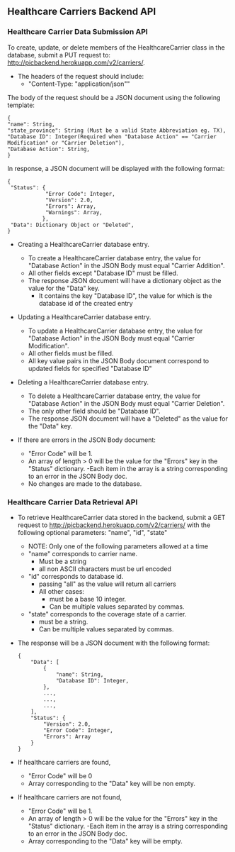 ## Healthcare Carriers Backend API

### Healthcare Carrier Data Submission API
To create, update, or delete members of the HealthcareCarrier class in the database, submit a PUT request to: http://picbackend.herokuapp.com/v2/carriers/.

- The headers of the request should include: 
    - "Content-Type: "application/json""
    
The body of the request should be a JSON document using the following template:

```
{
"name": String,
"state_province": String (Must be a valid State Abbreviation eg. TX),
"Database ID": Integer(Required when "Database Action" == "Carrier Modification" or "Carrier Deletion"),
"Database Action": String,
}
```

In response, a JSON document will be displayed with the following format:
```
{
 "Status": {
            "Error Code": Integer,
            "Version": 2.0,
            "Errors": Array,
            "Warnings": Array,
           },
 "Data": Dictionary Object or "Deleted",
}
```

- Creating a HealthcareCarrier database entry.
    - To create a HealthcareCarrier database entry, the value for "Database Action" in the JSON Body must equal "Carrier Addition".
    - All other fields except "Database ID" must be filled.
    - The response JSON document will have a dictionary object as the value for the "Data" key.
        - It contains the key "Database ID", the value for which is the database id of the created entry
    
- Updating a HealthcareCarrier database entry.
    - To update a HealthcareCarrier database entry, the value for "Database Action" in the JSON Body must equal "Carrier Modification".
    - All other fields must be filled.
    - All key value pairs in the JSON Body document correspond to updated fields for specified "Database ID"

- Deleting a HealthcareCarrier database entry.
    - To delete a HealthcareCarrier database entry, the value for "Database Action" in the JSON Body must equal "Carrier Deletion".
    - The only other field should be "Database ID".
    - The response JSON document will have a "Deleted" as the value for the "Data" key.
    
- If there are errors in the JSON Body document:
    - "Error Code" will be 1.
    - An array of length > 0 will be the value for the "Errors" key in the "Status" dictionary.
        -Each item in the array is a string corresponding to an error in the JSON Body doc.
    - No changes are made to the database.
    
    
### Healthcare Carrier Data Retrieval API
- To retrieve HealthcareCarrier data stored in the backend, submit a GET request to http://picbackend.herokuapp.com/v2/carriers/ with the following optional parameters: "name", "id", "state"
    - NOTE: Only one of the following parameters allowed at a time
    - "name" corresponds to carrier name.
        - Must be a string
        - all non ASCII characters must be url encoded
    - "id" corresponds to database id.
        - passing "all" as the value will return all carriers
        - All other cases:
            - must be a base 10 integer.
            - Can be multiple values separated by commas.
    - "state" corresponds to the coverage state of a carrier.
        - must be a string.
        - Can be multiple values separated by commas.
    
- The response will be a JSON document with the following format:
    ```
    {
        "Data": [
            {
                "name": String,
                "Database ID": Integer,
            },
            ...,
            ...,
            ...,
        ],
        "Status": {
            "Version": 2.0,
            "Error Code": Integer,
            "Errors": Array
        }
    }
    ```

- If healthcare carriers are found,
    - "Error Code" will be 0
    - Array corresponding to the "Data" key will be non empty.
- If healthcare carriers are not found,
    - "Error Code" will be 1.
    - An array of length > 0 will be the value for the "Errors" key in the "Status" dictionary.
        -Each item in the array is a string corresponding to an error in the JSON Body doc.
    - Array corresponding to the "Data" key will be empty.